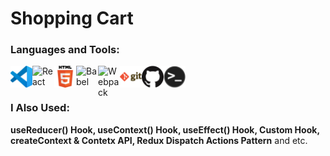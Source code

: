 # Shopping Cart

### Languages and Tools:

<img align="left" alt="Visual Studio Code" width="35px" src="https://raw.githubusercontent.com/github/explore/80688e429a7d4ef2fca1e82350fe8e3517d3494d/topics/visual-studio-code/visual-studio-code.png" />
<img title="React" align="left" alt="React" width="35px" src="https://upload.wikimedia.org/wikipedia/commons/a/a7/React-icon.svg" />
<img title="HTML5" align="left" alt="HTML5" width="35px" src="https://raw.githubusercontent.com/github/explore/80688e429a7d4ef2fca1e82350fe8e3517d3494d/topics/html/html.png" />
<img title="Babel" align="left" style'padding-top: 5px;' alt="Babel" width="35px" src="https://upload.wikimedia.org/wikipedia/commons/thumb/0/02/Babel_Logo.svg/1280px-Babel_Logo.svg.png" />
<img title="Webpack" align="left" alt="Webpack" width="35px" src="https://v4.webpack.js.org/d19378a95ebe6b15d5ddea281138dcf4.svg" />
<img title="Git" align="left" alt="Git" width="35px" src="https://raw.githubusercontent.com/github/explore/80688e429a7d4ef2fca1e82350fe8e3517d3494d/topics/git/git.png" />
<img title="GitHub" align="left" alt="GitHub" width="35px" src="https://raw.githubusercontent.com/github/explore/78df643247d429f6cc873026c0622819ad797942/topics/github/github.png" />
<img title="Terminal" align="left" alt="Terminal" width="35px" src="https://raw.githubusercontent.com/github/explore/80688e429a7d4ef2fca1e82350fe8e3517d3494d/topics/terminal/terminal.png" />
<br />
<br />

### I Also Used:

**useReducer() Hook, useContext() Hook, useEffect() Hook, Custom Hook, createContext & Contetx API, Redux Dispatch Actions Pattern** and etc.
